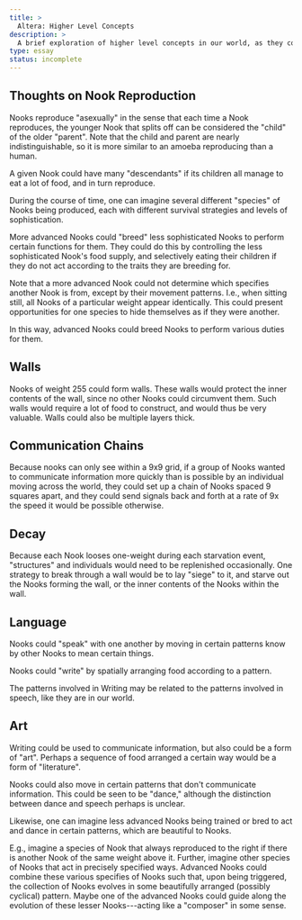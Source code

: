 ```yaml
---
title: >
  Altera: Higher Level Concepts
description: >
  A brief exploration of higher level concepts in our world, as they could be realized in Altera.
type: essay
status: incomplete
---
```


## Thoughts on Nook Reproduction

Nooks reproduce "asexually" in the sense that each time a Nook reproduces, the younger Nook that splits off can be considered the "child" of the older "parent".  Note that the child and parent are nearly indistinguishable, so it is more similar to an amoeba reproducing than a human.

A given Nook could have many "descendants" if its children all manage to eat a lot of food, and in turn reproduce.

During the course of time, one can imagine several different "species" of Nooks being produced, each with different survival strategies and levels of sophistication.

More advanced Nooks could "breed" less sophisticated Nooks to perform certain functions for them.  They could do this by controlling the less sophisticated Nook's food supply, and selectively eating their children if they do not act according to the traits they are breeding for.

Note that a more advanced Nook could not determine which specifies another Nook is from, except by their movement patterns.  I.e., when sitting still, all Nooks of a particular weight appear identically.  This could present opportunities for one species to hide themselves as if they were another.

In this way, advanced Nooks could breed Nooks to perform various duties for them.

## Walls

Nooks of weight 255 could form walls.  These walls would protect the inner contents of the wall, since no other Nooks could circumvent them.  Such walls would require a lot of food to construct, and would thus be very valuable.  Walls could also be multiple layers thick.

## Communication Chains

Because nooks can only see within a 9x9 grid, if a group of Nooks wanted to communicate information more quickly than is possible by an individual moving across the world, they could set up a chain of Nooks spaced 9 squares apart, and they could send signals back and forth at a rate of 9x the speed it would be possible otherwise.

## Decay

Because each Nook looses one-weight during each starvation event, "structures" and individuals would need to be replenished occasionally.  One strategy to break through a wall would be to lay "siege" to it, and starve out the Nooks forming the wall, or the inner contents of the Nooks within the wall.

## Language

Nooks could "speak" with one another by moving in certain patterns know by other Nooks to mean certain things.

Nooks could "write" by spatially arranging food according to a pattern.

The patterns involved in Writing may be related to the patterns involved in speech, like they are in our world.

## Art

Writing could be used to communicate information, but also could be a form of "art".  Perhaps a sequence of food arranged a certain way would be a form of "literature".

Nooks could also move in certain patterns that don't communicate information.  This could be seen to be "dance," although the distinction between dance and speech perhaps is unclear.

Likewise, one can imagine less advanced Nooks being trained or bred to act and dance in certain patterns, which are beautiful to Nooks.

E.g., imagine a species of Nook that always reproduced to the right if there is another Nook of the same weight above it.  Further, imagine other species of Nooks that act in precisely specified ways.  Advanced Nooks could combine these various specifies of Nooks such that, upon being triggered, the collection of Nooks evolves in some beautifully arranged (possibly cyclical) pattern.  Maybe one of the advanced Nooks could guide along the evolution of these lesser Nooks---acting like a "composer" in some sense.

